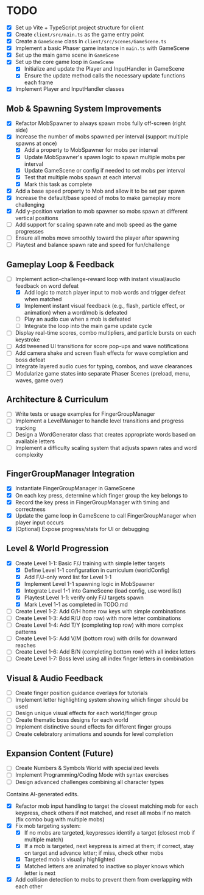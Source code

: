 # TODO

- [x] Set up Vite + TypeScript project structure for client
- [x] Create `client/src/main.ts` as the game entry point
- [x] Create a `GameScene` class in `client/src/scenes/GameScene.ts`
- [x] Implement a basic Phaser game instance in `main.ts` with GameScene
- [x] Set up the main game scene in `GameScene`
- [x] Set up the core game loop in `GameScene`
  - [x] Initialize and update the Player and InputHandler in GameScene
  - [x] Ensure the update method calls the necessary update functions each frame
- [x] Implement Player and InputHandler classes

## Mob & Spawning System Improvements

- [x] Refactor MobSpawner to always spawn mobs fully off-screen (right side)
- [x] Increase the number of mobs spawned per interval (support multiple spawns at once)
  - [x] Add a property to MobSpawner for mobs per interval
  - [x] Update MobSpawner's spawn logic to spawn multiple mobs per interval
  - [x] Update GameScene or config if needed to set mobs per interval
  - [x] Test that multiple mobs spawn at each interval
  - [x] Mark this task as complete
- [x] Add a base speed property to Mob and allow it to be set per spawn
- [x] Increase the default/base speed of mobs to make gameplay more challenging
- [x] Add y-position variation to mob spawner so mobs spawn at different vertical positions
- [ ] Add support for scaling spawn rate and mob speed as the game progresses
- [ ] Ensure all mobs move smoothly toward the player after spawning
- [ ] Playtest and balance spawn rate and speed for fun/challenge

## Gameplay Loop & Feedback

- [ ] Implement action-challenge-reward loop with instant visual/audio feedback on word defeat
  - [x] Add logic to match player input to mob words and trigger defeat when matched
  - [x] Implement instant visual feedback (e.g., flash, particle effect, or animation) when a word/mob is defeated
  - [ ] Play an audio cue when a mob is defeated
  - [ ] Integrate the loop into the main game update cycle
- [ ] Display real-time scores, combo multipliers, and particle bursts on each keystroke
- [ ] Add tweened UI transitions for score pop-ups and wave notifications
- [ ] Add camera shake and screen flash effects for wave completion and boss defeat
- [ ] Integrate layered audio cues for typing, combos, and wave clearances
- [ ] Modularize game states into separate Phaser Scenes (preload, menu, waves, game over)

## Architecture & Curriculum

- [ ] Write tests or usage examples for FingerGroupManager
- [ ] Implement a LevelManager to handle level transitions and progress tracking
- [ ] Design a WordGenerator class that creates appropriate words based on available letters
- [ ] Implement a difficulty scaling system that adjusts spawn rates and word complexity

## FingerGroupManager Integration

- [x] Instantiate FingerGroupManager in GameScene
- [x] On each key press, determine which finger group the key belongs to
- [x] Record the key press in FingerGroupManager with timing and correctness
- [x] Update the game loop in GameScene to call FingerGroupManager when player input occurs
- [x] (Optional) Expose progress/stats for UI or debugging

## Level & World Progression

- [x] Create Level 1-1: Basic F/J training with simple letter targets
  - [x] Define Level 1-1 configuration in curriculum (worldConfig)
  - [x] Add F/J-only word list for Level 1-1
  - [x] Implement Level 1-1 spawning logic in MobSpawner
  - [x] Integrate Level 1-1 into GameScene (load config, use word list)
  - [x] Playtest Level 1-1: verify only F/J targets spawn
  - [x] Mark Level 1-1 as completed in TODO.md
- [ ] Create Level 1-2: Add G/H home row keys with simple combinations
- [ ] Create Level 1-3: Add R/U (top row) with more letter combinations
- [ ] Create Level 1-4: Add T/Y (completing top row) with more complex patterns
- [ ] Create Level 1-5: Add V/M (bottom row) with drills for downward reaches
- [ ] Create Level 1-6: Add B/N (completing bottom row) with all index letters
- [ ] Create Level 1-7: Boss level using all index finger letters in combination

## Visual & Audio Feedback

- [ ] Create finger position guidance overlays for tutorials
- [ ] Implement letter highlighting system showing which finger should be used
- [ ] Design unique visual effects for each world/finger group
- [ ] Create thematic boss designs for each world
- [ ] Implement distinctive sound effects for different finger groups
- [ ] Create celebratory animations and sounds for level completion

## Expansion Content (Future)

- [ ] Create Numbers & Symbols World with specialized levels
- [ ] Implement Programming/Coding Mode with syntax exercises
- [ ] Design advanced challenges combining all character types

Contains AI-generated edits.

- [x] Refactor mob input handling to target the closest matching mob for each keypress, check others if not matched, and reset all mobs if no match (fix combo bug with multiple mobs)
- [x] Fix mob targeting system:
  - [x] If no mobs are targeted, keypresses identify a target (closest mob if multiple match)
  - [x] If a mob is targeted, next keypress is aimed at them; if correct, stay on target and advance letter; if miss, check other mobs
  - [x] Targeted mob is visually highlighted
  - [x] Matched letters are animated to inactive so player knows which letter is next
- [x] Add collision detection to mobs to prevent them from overlapping with each other
